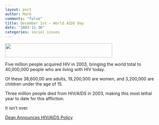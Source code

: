 ```yaml
--- 
layout: post
author: Mark
comments: "false"
title: December 1st ~ World AIDS Day
date: "2003-11-30"
categories: social issues
---
```

<a href="http://linkandthink.org/"><img src="http://zanshin.net/images/aidsdaylinkandthink.gif" width="350" height="46" /></a>

Five million people acquired HIV in 2003, bringing the world total to 40,000,000 people who are living with HIV today.

Of these 38,600,00 are adults, 19,200,000 are women, and 3,200,000 are children under the age of 15.

Three million people died from HIV/AIDS in 2003, making this most lethal year to date for this affliction.

It isn't over.

<a href="http://blog.deanforamerica.com/archives/002463.html" title="Dean Announces HIV/AIDS Policy">Dean Announces HIV/AIDS Policy</a>
